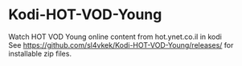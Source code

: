 # Kodi-HOT-VOD-Young
Watch HOT VOD Young online content from hot.ynet.co.il in kodi <br />
See https://github.com/sl4vkek/Kodi-HOT-VOD-Young/releases/ for installable zip files.
